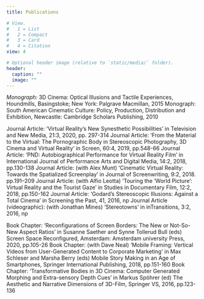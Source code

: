 ```yaml
---
title: Publications

# View.
#   1 = List
#   2 = Compact
#   3 = Card
#   4 = Citation
view: 4

# Optional header image (relative to `static/media/` folder).
header:
  caption: ""
  image: ""
---
```


*Monograph:* 3D Cinema: Optical Illusions and Tactile Experiences, Houndmills, Basingstoke; New York: Palgrave Macmillan, 2015
Monograph: South American Cinematic Culture: Policy, Production, Distribution and Exhibition, Newcastle: Cambridge Scholars Publishing, 2010

Journal Article: ‘Virtual Reality’s New Synesthetic Possibilities’ in Television and New Media, 21:3, 2020, pp. 297-314
Journal Article: ‘From the Material to the Virtual: The Pornographic Body in Stereoscopic Photography, 3D Cinema and Virtual Reality’ in Screen, 60:4, 2019, pp.548-66
Journal Article: ‘PND: Autobiographical Performance for Virtual Reality Film’ in International Journal of Performance Arts and Digital Media, 14:2, 2018, pp.130-138
Journal Article: (with Alex Munt) ‘Cinematic Virtual Reality: Towards the Spatialized Screenplay’ in Journal of Screenwriting, 9:2, 2018. pp.191–209
Journal Article: (with Alfio Leotta) ‘Touring the ‘World Picture’: Virtual Reality and the Tourist Gaze’ in Studies in Documentary Film, 12:2, 2018, pp.150-162
Journal Article: ‘Godard’s Stereoscopic Illusions: Against a Total Cinema’ in Screening the Past, 41, 2016, np
Journal Article (videographic): (with Jonathan Mines) ‘Stereotowns’ in inTransitions, 3:2, 2016, np

Book Chapter: ‘Reconfigurations of Screen Borders: The New or Not-So-New Aspect Ratios’ in Susanne Saether and Synne Tollerud Bull (eds) Screen Space Reconfigured, Amsterdam: Amsterdam university Press, 2020, pp.105-26
Book Chapter: (with Dave Neal) ‘Mobile Framing: Vertical Videos from User-Generated Content to Corporate Marketing’ in Max Schleser and Marsha Berry (eds) Mobile Story Making in an Age of Smartphones, Springer International Publishing, 2018, pp.151-160
Book Chapter: ‘Transformative Bodies in 3D Cinema: Computer Generated Morphing and Extra-sensory Depth Cues’ in Markus Spöhrer (ed) The Aesthetic and Narrative Dimensions of 3D-Film, Springer VS, 2016, pp.123-136
